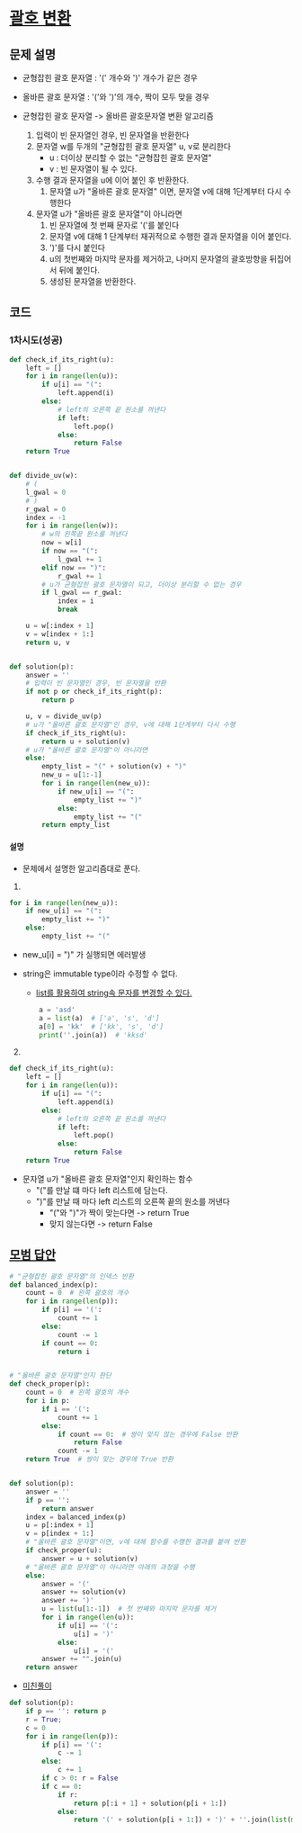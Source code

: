 # [괄호 변환](https://programmers.co.kr/learn/courses/30/lessons/60058)

## 문제 설명

* 균형잡힌 괄호 문자열 : '(' 개수와 ')' 개수가 같은 경우
* 올바른 괄호 문자열 : '('와 ')'의 개수, 짝이 모두 맞을 경우

* 균형잡힌 괄호 문자열 -> 올바른 괄호문자열 변환 알고리즘
    1. 입력이 빈 문자열인 경우, 빈 문자열을 반환한다
    2. 문자열 w를 두개의 "균형잡힌 괄호 문자열" u, v로 분리한다
        * u : 더이상 분리할 수 없는 "균형잡힌 괄호 문자열"
        * v : 빈 문자열이 될 수 있다.
    3. 수행 결과 문자열을 u에 이어 붙인 후 반환한다.
        1. 문자열 u가 "올바른 괄호 문자열" 이면, 문자열 v에 대해 1단계부터 다시 수행한다
    4. 문자열 u가 "올바른 괄호 문자열"이 아니라면
        1. 빈 문자열에 첫 번째 문자로 '('를 붙인다
        2. 문자열 v에 대해 1 단계부터 재귀적으로 수행한 결과 문자열을 이어 붙인다.
        3. ')'를 다시 붙인다
        4. u의 첫번째와 마지막 문자를 제거하고, 나머지 문자열의 괄호방향을 뒤집어서 뒤에 붙인다.
        5. 생성된 문자열을 반환한다.

## 코드

### 1차시도(성공)

```python
def check_if_its_right(u):
    left = []
    for i in range(len(u)):
        if u[i] == "(":
            left.append(i)
        else:
            # left의 오른쪽 끝 원소를 꺼낸다
            if left:
                left.pop()
            else:
                return False
    return True


def divide_uv(w):
    # (
    l_gwal = 0
    # )
    r_gwal = 0
    index = -1
    for i in range(len(w)):
        # w의 왼쪽끝 원소를 꺼낸다
        now = w[i]
        if now == "(":
            l_gwal += 1
        elif now == ")":
            r_gwal += 1
        # u가 균형잡힌 괄호 문자열이 되고, 더이상 분리할 수 없는 경우
        if l_gwal == r_gwal:
            index = i
            break

    u = w[:index + 1]
    v = w[index + 1:]
    return u, v


def solution(p):
    answer = ''
    # 입력이 빈 문자열인 경우, 빈 문자열을 반환
    if not p or check_if_its_right(p):
        return p

    u, v = divide_uv(p)
    # u가 "올바른 괄호 문자열"인 경우, v에 대해 1단계부터 다시 수행
    if check_if_its_right(u):
        return u + solution(v)
    # u가 "올바른 괄호 문자열"이 아니라면
    else:
        empty_list = "(" + solution(v) + ")"
        new_u = u[1:-1]
        for i in range(len(new_u)):
            if new_u[i] == "(":
                empty_list += ")"
            else:
                empty_list += "("
        return empty_list
```

#### 설명

* 문제에서 설명한 알고리즘대로 푼다.

1.
```python
for i in range(len(new_u)):
    if new_u[i] == "(":
        empty_list += ")"
    else:
        empty_list += "("
```

* new_u[i] = ")" 가 실행되면 에러발생
  
* string은 immutable type이라 수정할 수 없다.
    * [list를 활용하여 string속 문자를 변경할 수 있다.](https://hashcode.co.kr/questions/10095/%ED%8C%8C%EC%9D%B4%EC%8D%AC-%EB%AC%B8%EC%9E%90%EC%97%B4-%EC%A4%91-%ED%95%9C-%EB%AC%B8%EC%9E%90-%EB%B0%94%EA%BE%B8%EA%B8%B0)
    ```python
        a = 'asd'
        a = list(a)  # ['a', 's', 'd']
        a[0] = 'kk'  # ['kk', 's', 'd']
        print(''.join(a))  # 'kksd'
    ```

2.
```python
def check_if_its_right(u):
    left = []
    for i in range(len(u)):
        if u[i] == "(":
            left.append(i)
        else:
            # left의 오른쪽 끝 원소를 꺼낸다
            if left:
                left.pop()
            else:
                return False
    return True

```

* 문자열 u가 "올바른 괄호 문자열"인지 확인하는 함수
    * "("를 만날 떄 마다 left 리스트에 담는다.
    * ")"를 만날 때 마다 left 리스트의 오른쪽 끝의 원소를 꺼낸다
        * "("와  ")"가 짝이 맞는다면 -> return True
        * 맞지 않는다면 -> return False

## [모범 답안](https://github.com/ndb796/python-for-coding-test/blob/master/13/4.py)

```python
# "균형잡힌 괄호 문자열"의 인덱스 반환
def balanced_index(p):
    count = 0  # 왼쪽 괄호의 개수
    for i in range(len(p)):
        if p[i] == '(':
            count += 1
        else:
            count -= 1
        if count == 0:
            return i


# "올바른 괄호 문자열"인지 판단
def check_proper(p):
    count = 0  # 왼쪽 괄호의 개수
    for i in p:
        if i == '(':
            count += 1
        else:
            if count == 0:  # 쌍이 맞지 않는 경우에 False 반환
                return False
            count -= 1
    return True  # 쌍이 맞는 경우에 True 반환


def solution(p):
    answer = ''
    if p == '':
        return answer
    index = balanced_index(p)
    u = p[:index + 1]
    v = p[index + 1:]
    # "올바른 괄호 문자열"이면, v에 대해 함수를 수행한 결과를 붙여 반환
    if check_proper(u):
        answer = u + solution(v)
    # "올바른 괄호 문자열"이 아니라면 아래의 과정을 수행
    else:
        answer = '('
        answer += solution(v)
        answer += ')'
        u = list(u[1:-1])  # 첫 번째와 마지막 문자를 제거
        for i in range(len(u)):
            if u[i] == '(':
                u[i] = ')'
            else:
                u[i] = '('
        answer += "".join(u)
    return answer
```

* [미친풀이](https://programmers.co.kr/learn/courses/30/lessons/60058/solution_groups?language=python3)

```python
def solution(p):
    if p == '': return p
    r = True;
    c = 0
    for i in range(len(p)):
        if p[i] == '(':
            c -= 1
        else:
            c += 1
        if c > 0: r = False
        if c == 0:
            if r:
                return p[:i + 1] + solution(p[i + 1:])
            else:
                return '(' + solution(p[i + 1:]) + ')' + ''.join(list(map(lambda x: '(' if x == ')' else ')', p[1:i])))
```